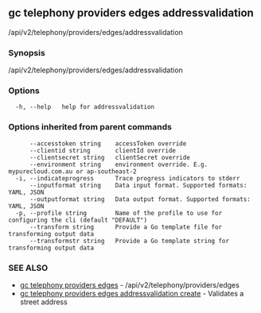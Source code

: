 ## gc telephony providers edges addressvalidation

/api/v2/telephony/providers/edges/addressvalidation

### Synopsis

/api/v2/telephony/providers/edges/addressvalidation

### Options

```
  -h, --help   help for addressvalidation
```

### Options inherited from parent commands

```
      --accesstoken string    accessToken override
      --clientid string       clientId override
      --clientsecret string   clientSecret override
      --environment string    environment override. E.g. mypurecloud.com.au or ap-southeast-2
  -i, --indicateprogress      Trace progress indicators to stderr
      --inputformat string    Data input format. Supported formats: YAML, JSON
      --outputformat string   Data output format. Supported formats: YAML, JSON
  -p, --profile string        Name of the profile to use for configuring the cli (default "DEFAULT")
      --transform string      Provide a Go template file for transforming output data
      --transformstr string   Provide a Go template string for transforming output data
```

### SEE ALSO

* [gc telephony providers edges](gc_telephony_providers_edges.html)	 - /api/v2/telephony/providers/edges
* [gc telephony providers edges addressvalidation create](gc_telephony_providers_edges_addressvalidation_create.html)	 - Validates a street address


